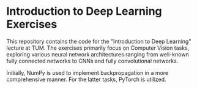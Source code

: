 # Introduction to Deep Learning Exercises 

This repository contains the code for the "Introduction to Deep Learning" lecture at TUM. The exercises primarily focus on Computer Vision tasks, exploring various neural network architectures ranging from well-known fully connected networks to CNNs and fully convolutional networks.

Initially, NumPy is used to implement backpropagation in a more comprehensive manner. For the latter tasks, PyTorch is utilized.
